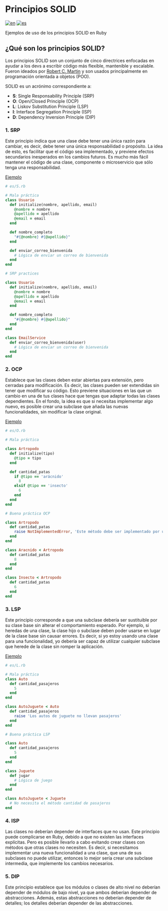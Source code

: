 # Principios SOLID
[![en](https://img.shields.io/badge/lang-en-red.svg)](https://github.com/mauro-sanchez/solid-examples/blob/master/README.md)
[![es](https://img.shields.io/badge/lang-es-yellow.svg)](https://github.com/mauro-sanchez/solid-examples/blob/master/README.es.md)

Ejemplos de uso de los principios SOLID en Ruby

## ¿Qué son los principios SOLID?

Los principios SOLID son un conjunto de cinco directrices enfocadas en ayudar a los devs a escribir código más flexible, mantenible y escalable. Fueron ideados por [Robert C. Martin](https://blog.cleancoder.com/) y son usados principalmente en programación orientada a objetos (POO).

SOLID es un acrónimo correspondiente a:

- **S**: Single Responsability Principle (SRP)
- **O**: Open/Closed Principle (OCP)
- **L**: Liskov Substitution Principle (LSP)
- **I**: Interface Segregation Principle (ISP)
- **D**: Dependency Inversion Principle (DIP)


### 1. SRP

Este principio indica que una clase debe tener una única razón para cambiar, es decir, debe tener una única responsabilidad o propósito. La idea de esto, es facilitar que el código sea implementado, y previene efectos secundarios inesperados en los cambios futuros. Es mucho más fácil mantener el código de una clase, componente o microservicio que sólo tenga una responsabilidad.

<a href="https://github.com/mauro-sanchez/solid-examples/blob/master/es/S.rb" target="_blank">Ejemplo</a>

```rb
# es/S.rb

# Mala práctica
class Usuario
  def initialize(nombre, apellido, email)
    @nombre = nombre
    @apellido = apellido
    @email = email
  end

  def nombre_completo
    "#{@nombre} #{@apellido}"
  end

  def enviar_correo_bienvenida
    # Lógica de enviar un correo de bienvenida
  end
end

# SRP practices

class Usuario
  def initialize(nombre, apellido, email)
    @nombre = nombre
    @apellido = apellido
    @email = email
  end

  def nombre_completo
    "#{@nombre} #{@apellido}"
  end
end

class EmailService
  def enviar_correo_bienvenida(user)
    # Lógica de enviar un correo de bienvenida
  end
end

```

### 2. OCP

Establece que las clases deben estar abiertas para extensión, pero cerradas para modificación. Es decir, las clases pueden ser extendidas sin tener que modificar su código. Esto previene situaciones en las que un cambio en una de tus clases hace que tengas que adaptar todas las clases dependientes. En el fondo, la idea es que si necesitas implementar algo nuevo, es posible crear una subclase que añada las nuevas funcionalidades, sin modificar la clase original.

<a href="https://github.com/mauro-sanchez/solid-examples/blob/master/es/O.rb" target="_blank">Ejemplo</a>

```rb
# es/O.rb

# Mala práctica

class Artropodo
  def initialize(tipo)
    @tipo = tipo
  end

  def cantidad_patas
    if @tipo == 'arácnido'
      8
    elsif @tipo == 'insecto'
      6
    end
  end
end

# Buena práctica OCP

class Artropodo
  def cantidad_patas
    raise NotImplementedError, 'Este método debe ser implementado por una subclase'
  end
end

class Aracnido < Artropodo
  def cantidad_patas
    8
  end
end

class Insecto < Artropodo
  def cantidad_patas
    6
  end
end

```

### 3. LSP

Este principio corresponde a que una subclase debería ser sustituible por su clase base sin alterar el comportamiento esperado. Por ejemplo, si heredas de una clase, la clase hijo o subclase deben poder usarse en lugar de la clase base sin causar errores. Es decir, si yo estoy usando una clase para una funcionalidad, yo debería ser capaz de utilizar cualquier subclase que herede de la clase sin romper la aplicación.

<a href="https://github.com/mauro-sanchez/solid-examples/blob/master/es/L.rb" target="_blank">Ejemplo</a>

```rb
# es/L.rb

# Mala práctica
class Auto
  def cantidad_pasajeros
    5
  end
end

class AutoJuguete < Auto
  def cantidad_pasajeros
    raise 'Los autos de juguete no llevan pasajeros'
  end
end

# Buena práctica LSP

class Auto
  def cantidad_pasajeros
    5
  end
end

class Juguete
  def jugar
    # Lógica de juego
  end
end

class AutoJuguete < Juguete
  # No necesita el método cantidad de pasajeros
end

```

### 4. ISP

Las clases no deberían depender de interfaces que no usan. Este principio puede complicarse en Ruby, debido a que no existen las interfaces explícitas. Pero es posible llevarlo a cabo evitando crear clases con métodos que otras clases no necesiten. Es decir, si necesitamos implementar una nueva funcionalidad a una clase, que una de sus subclases no puede utilizar, entonces lo mejor sería crear una subclase intermedia, que implemente los cambios necesarios.

### 5. DIP

Este principio establece que los módulos o clases de alto nivel no deberían depender de módulos de bajo nivel, ya que ambos deberían depender de abstracciones. Además, estas abstracciones no deberían depender de detalles; los detalles deberían depender de las abstracciones. 